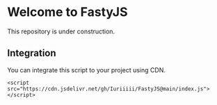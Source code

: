# Welcome to FastyJS

This repository is under construction. 

## Integration

You can integrate this script to your project using CDN.

    <script src="https://cdn.jsdelivr.net/gh/Iuriiiii/FastyJS@main/index.js"></script>
